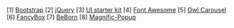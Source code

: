[1] <a href="https://github.com/twbs/bootstrap">Bootstrap</a>
[2] <a href="https://github.com/jquery/jquery">jQuery</a>
[3] <a href="http://bootstrap-ecommerce.com/">UI starter kit</a>
[4] <a href="https://github.com/FortAwesome/Font-Awesome">Font Awesome</a>
[5] <a href="https://github.com/OwlCarousel2/OwlCarousel2">Owl Carousel</a>
[6] <a href="https://github.com/fancyapps/fancybox">FancyBox</a>
[7] <a href="https://wrapbootstrap.com/theme/beborn-multipurpose-landing-page-WB0245K45">BeBorn</a>
[8] <a href="https://github.com/dimsemenov/Magnific-Popup">Magnific-Popup</a>
